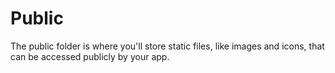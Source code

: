 # Public

The public folder is where you'll store static files, like images and icons, that can be accessed publicly by your app.

